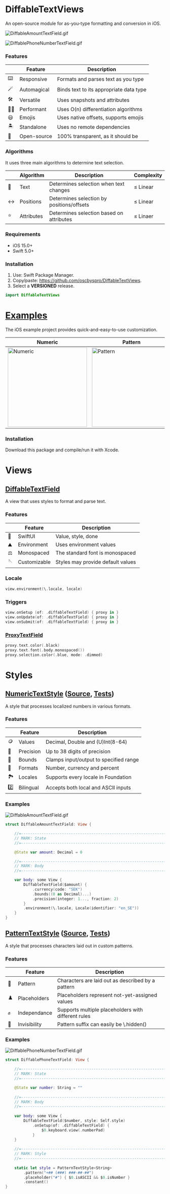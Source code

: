 # DiffableTextViews

An open-source module for as-you-type formatting and conversion in iOS.

![DiffableAmountTextField.gif](Assets/DiffableAmountTextField.gif)

![DiffablePhoneNumberTextField.gif](Assets/DiffablePhoneNumberTextField.gif)

### Features

|   | Feature | Description |
|---|---------|-------------|
| :keyboard: | Responsive | Formats and parses text as you type |
| :magic_wand: | Automagical | Binds text to its appropriate data type |
| :hammer_and_wrench: | Versatile | Uses snapshots and attributes |
| :running_man: | Performant | Uses O(n) differentiation algorithms |
| :smiley: | Emojis | Uses native offsets, supports emojis |
| :desert_island: | Standalone | Uses no remote dependencies |
| :open_book: | Open-source | 100% transparent, as it should be |

### Algorithms

It uses three main algorithms to determine text selection.

|   | Algorithm | Description | Complexity |
|---|-----------|-------------|------------|
| :book: | Text | Determines selection when text changes | ≤ Linear |
| :left_right_arrow: | Positions | Determines selection by positions/offsets | ≤ Linear |
| :star: | Attributes | Determines selection based on attributes | ≤ Linaer |

### Requirements

- iOS 15.0+
- Swift 5.0+

### Installation

1. Use: Swift Package Manager.
2. Copy/paste: https://github.com/oscbyspro/DiffableTextViews.
3. Select a **VERSIONED** release.

```swift
import DiffableTextViews
```

# [Examples](Examples/iOS/App)

The iOS example project provides quick-and-easy-to-use customization.

| Numeric | Pattern |
|---------|---------|
<img src="Assets/iOSExampleNumericScreen.png" alt="Numeric" width="250"/> | <img src="Assets/iOSExamplePatternScreen.png" alt="Pattern" width="250"/>

### Installation

Download this package and compile/run it with Xcode.

# Views

## [DiffableTextField](Notes/DiffableTextField.md)

A view that uses styles to format and parse text.

### Features

|   | Feature | Description |
|---|---------|-------------|
| :iphone: | SwiftUI | Value, style, done |
| :mountain: | Environment | Uses environment values |
| :balance_scale: | Monospaced | The standard font is monospaced |
| :sewing_needle: | Customizable | Styles may provide default values |

### Locale

```swift
view.environment(\.locale, locale)
```

### Triggers

```swift
view.onSetup (of: .diffableTextField) { proxy in }
view.onUpdate(of: .diffableTextField) { proxy in }
view.onSubmit(of: .diffableTextField) { proxy in }
```

### [ProxyTextField](Sources/DiffableTextViewsXiOS/Views)

```swift
proxy.text.color(.black)
proxy.text.font(.body.monospaced())
proxy.selection.color(.blue, mode: .dimmed)
```

# Styles

## [NumericTextStyle](Notes/NumericTextStyle.md) ([Source](Sources/DiffableTextStylesXNumeric), [Tests](Tests/DiffableTextStylesTestsXNumeric))

A style that processes localized numbers in various formats.

### Features

|   | Feature | Description |
|---|---------|-------------|
| :coin: | Values | Decimal, Double and (U)Int(8-64) |
| :bow_and_arrow: | Precision | Up to 38 digits of precision |
| :bricks: | Bounds | Clamps input/output to specified range |
| :art: | Formats | Number, currency and percent |
| :national_park: | Locales | Supports every locale in Foundation |
| :two: | Bilingual | Accepts both local and ASCII inputs |

### Examples

![DiffableAmountTextField.gif](Assets/DiffableAmountTextField.gif)

```swift
struct DiffableAmountTextField: View {

    //=------------------------------------------------------------------------=
    // MARK: State
    //=------------------------------------------------------------------------=

    @State var amount: Decimal = 0

    //=------------------------------------------------------------------------=
    // MARK: Body
    //=------------------------------------------------------------------------=

    var body: some View {
        DiffableTextField($amount) {
            .currency(code: "SEK")
            .bounds((0 as Decimal)...)
            .precision(integer: 1..., fraction: 2)
        }
        .environment(\.locale, Locale(identifier: "en_SE"))
    }
}
```

## [PatternTextStyle](Notes/PatternTextStyle.md) ([Source](Sources/DiffableTextStylesXPattern), [Tests](Tests/DiffableTextStylesTestsXPattern))

A style that processes characters laid out in custom patterns.

### Features

|   | Feature | Description |
|---|---------|-------------|
| :checkered_flag: | Pattern | Characters are laid out as described by a pattern | 
| :chess_pawn: | Placeholders | Placeholders represent not-yet-assigned values |
| :fist_raised: | Independance | Supports multiple placeholders with different rules |
| :ghost: | Invisibility | Pattern suffix can easily be \\.hidden() |

### Examples

![DiffablePhoneNumberTextField.gif](Assets/DiffablePhoneNumberTextField.gif)

```swift
struct DiffablePhoneTextField: View {

    //=------------------------------------------------------------------------=
    // MARK: State
    //=------------------------------------------------------------------------=

    @State var number: String = ""
    
    //=------------------------------------------------------------------------=
    // MARK: Body
    //=------------------------------------------------------------------------=
    
    var body: some View {
        DiffableTextField($number, style: Self.style)
            .onSetup(of: .diffableTextField) { 
                $0.keyboard.view(.numberPad)
            }
    }
    
    //=------------------------------------------------------------------------=
    // MARK: Style
    //=------------------------------------------------------------------------=
    
    static let style = PatternTextStyle<String>
        .pattern("+## (###) ###-##-##")
        .placeholder("#") { $0.isASCII && $0.isNumber }
        .constant()
}
```
